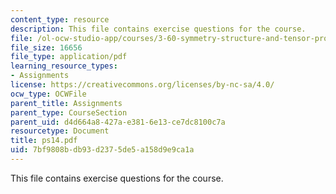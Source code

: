 ```yaml
---
content_type: resource
description: This file contains exercise questions for the course.
file: /ol-ocw-studio-app/courses/3-60-symmetry-structure-and-tensor-properties-of-materials-fall-2005/7bf9808bdb93d2375de5a158d9e9ca1a_ps14.pdf
file_size: 16656
file_type: application/pdf
learning_resource_types:
- Assignments
license: https://creativecommons.org/licenses/by-nc-sa/4.0/
ocw_type: OCWFile
parent_title: Assignments
parent_type: CourseSection
parent_uid: d4d664a8-427a-e381-6e13-ce7dc8100c7a
resourcetype: Document
title: ps14.pdf
uid: 7bf9808b-db93-d237-5de5-a158d9e9ca1a
---
```

This file contains exercise questions for the course.
